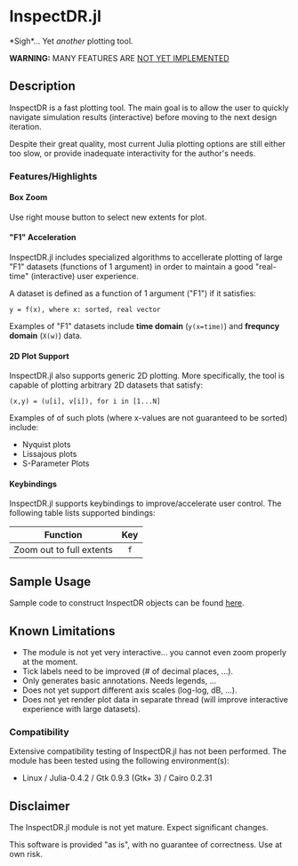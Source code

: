 # InspectDR.jl

\*Sigh\*... Yet *another* plotting tool.

**WARNING:** MANY FEATURES ARE [NOT YET IMPLEMENTED](#KnownLimitations)

## Description

InspectDR is a fast plotting tool.  The main goal is to allow the user to quickly navigate simulation results (interactive) before moving to the next design iteration.

Despite their great quality, most current Julia plotting options are still either too slow, or provide inadequate interactivity for the author's needs.

### Features/Highlights

#### Box Zoom

Use right mouse button to select new extents for plot.

#### "F1" Acceleration

InspectDR.jl includes specialized algorithms to accellerate plotting of large "F1" datasets (functions of 1 argument) in order to maintain a good "real-time" (interactive) user experience.

A dataset is defined as a function of 1 argument ("F1") if it satisfies:

	y = f(x), where x: sorted, real vector

Examples of "F1" datasets include **time domain** (`y(x=time)`) and **frequncy domain** (`X(w)`) data.

#### 2D Plot Support

InspectDR.jl also supports generic 2D plotting.  More specifically, the tool is capable of plotting arbitrary 2D datasets that satisfy:

	(x,y) = (u[i], v[i]), for i in [1...N]

Examples of of such plots (where x-values are not guaranteed to be sorted) include:

 - Nyquist plots
 - Lissajous plots
 - S-Parameter Plots

#### Keybindings

InspectDR.jl supports keybindings to improve/accelerate user control.  The following table lists supported bindings:

| Function | Key |
| -------- | :---: |
| Zoom out to full extents | `f` |

## Sample Usage

Sample code to construct InspectDR objects can be found [here](sample/).

<a name="KnownLimitations"></a>
## Known Limitations

 - The module is not yet very interactive... you cannot even zoom properly at the moment.
 - Tick labels need to be improved (# of decimal places, ...).
 - Only generates basic annotations. Needs legends, ...
 - Does not yet support different axis scales (log-log, dB, ...).
 - Does not yet render plot data in separate thread (will improve interactive experience with large datasets).

### Compatibility

Extensive compatibility testing of InspectDR.jl has not been performed.  The module has been tested using the following environment(s):

 - Linux / Julia-0.4.2 / Gtk 0.9.3 (Gtk+ 3) / Cairo 0.2.31

## Disclaimer

The InspectDR.jl module is not yet mature.  Expect significant changes.

This software is provided "as is", with no guarantee of correctness.  Use at own risk.
